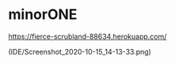 # minorONE

https://fierce-scrubland-88634.herokuapp.com/

(IDE/Screenshot_2020-10-15_14-13-33.png)
